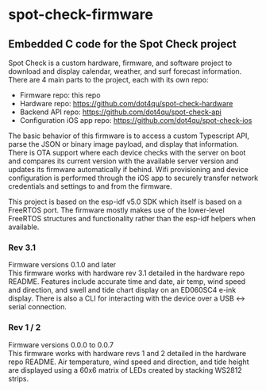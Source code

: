 # spot-check-firmware
## Embedded C code for the Spot Check project
Spot Check is a custom hardware, firmware, and software project to download and display calendar, weather, and surf forecast information. There are 4 main parts to the project, each with its own repo:

* Firmware repo: this repo
* Hardware repo: https://github.com/dot4qu/spot-check-hardware
* Backend API repo: https://github.com/dot4qu/spot-check-api
* Configuration iOS app repo: https://github.com/dot4qu/spot-check-ios

 The basic behavior of this firmware is to access a custom Typescript API, parse the JSON or binary image payload, and display that information. There is OTA support where each device checks with the server on boot and compares its current version with the available server version and updates its firmware automatically if behind. Wifi provisioning and device configuration is performed through the iOS app to securely transfer network credentials and settings to and from the firmware.

This project is based on the esp-idf v5.0 SDK which itself is based on a FreeRTOS port. The firmware mostly makes use of the lower-level FreeRTOS structures and functionality rather than the esp-idf helpers when available.

### Rev 3.1
Firmware versions 0.1.0 and later  
This firmware works with hardware rev 3.1 detailed in the hardware repo README. Features include accurate time and date, air temp, wind speed and direction, and swell and tide chart display on an ED060SC4 e-ink display. There is also a CLI for interacting with the device over a USB <-> serial connection.

### Rev 1 / 2
Firmware versions 0.0.0 to 0.0.7  
This firmware works with hardware revs 1 and 2 detailed in the hardware repo README. Air temperature, wind speed and direction, and tide height are displayed using a 60x6 matrix of LEDs created by stacking WS2812 strips. 

